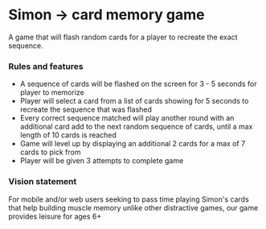 # Simon -> card memory game

A game that will flash random cards for a player to recreate the exact sequence.

### Rules and features

- A sequence of cards will be flashed on the screen for 3 - 5 seconds for player to memorize 
- Player will select a card from a list of cards showing for 5 seconds to recreate the sequence that was flashed
- Every correct sequence matched will play another round with an additional card add to the next random sequence of cards, until a max length of 10 cards is reached
- Game will level up by displaying an additional 2 cards for a max of 7 cards to pick from
- Player will be given 3 attempts to complete game

### Vision statement

For mobile and/or web users seeking to pass time playing Simon's cards that help building muscle memory unlike other distractive games, our game provides leisure for ages 6+